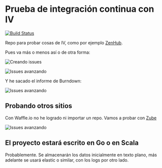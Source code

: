 # Prueba de integración continua con IV

[![Build Status](https://travis-ci.org/JJ/prueba-IC-IV.svg?branch=master)](https://travis-ci.org/JJ/prueba-IC-IV)

Repo para probar cosas de IV, como por
ejemplo [ZenHub](http://app.zenhub.com).

Pues va más o menos así o de otra forma:

![Creando issues](img/issues.png) 

![Issues avanzando](img/issues.png) 

Y he sacado el informe de Burndown:

![Issues avanzando](img/burndown.png) 

## Probando otros sitios

Con Waffle.io no he logrado ni importar un repo. Vamos a probar con [Zube](https://zube.io)

![Issues avanzando](img/zube.png) 

## El proyecto estará escrito en Go o en Scala

Probablemente. Se almacenarán los datos inicialmente en texto plano,
más adelante se usará elastic o similar, con los logs por otro lado. 
